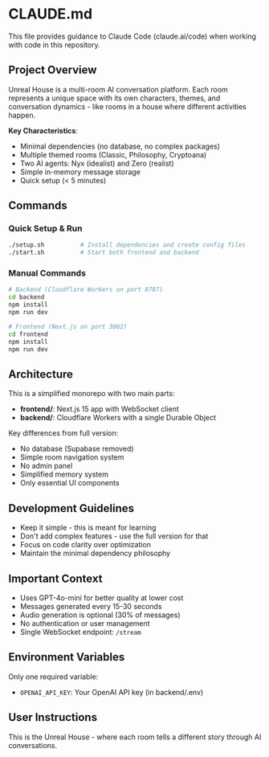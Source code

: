 # CLAUDE.md

This file provides guidance to Claude Code (claude.ai/code) when working with code in this repository.

## Project Overview

Unreal House is a multi-room AI conversation platform. Each room represents a unique space with its own characters, themes, and conversation dynamics - like rooms in a house where different activities happen.

**Key Characteristics**:
- Minimal dependencies (no database, no complex packages)
- Multiple themed rooms (Classic, Philosophy, Cryptoana)
- Two AI agents: Nyx (idealist) and Zero (realist)
- Simple in-memory message storage
- Quick setup (< 5 minutes)

## Commands

### Quick Setup & Run
```bash
./setup.sh          # Install dependencies and create config files
./start.sh          # Start both frontend and backend
```

### Manual Commands
```bash
# Backend (Cloudflare Workers on port 8787)
cd backend
npm install
npm run dev

# Frontend (Next.js on port 3002)
cd frontend
npm install
npm run dev
```

## Architecture

This is a simplified monorepo with two main parts:

- **frontend/**: Next.js 15 app with WebSocket client
- **backend/**: Cloudflare Workers with a single Durable Object

Key differences from full version:
- No database (Supabase removed)
- Simple room navigation system
- No admin panel
- Simplified memory system
- Only essential UI components

## Development Guidelines

- Keep it simple - this is meant for learning
- Don't add complex features - use the full version for that
- Focus on code clarity over optimization
- Maintain the minimal dependency philosophy

## Important Context

- Uses GPT-4o-mini for better quality at lower cost
- Messages generated every 15-30 seconds
- Audio generation is optional (30% of messages)
- No authentication or user management
- Single WebSocket endpoint: `/stream`

## Environment Variables

Only one required variable:
- `OPENAI_API_KEY`: Your OpenAI API key (in backend/.env)

## User Instructions

This is the Unreal House - where each room tells a different story through AI conversations.